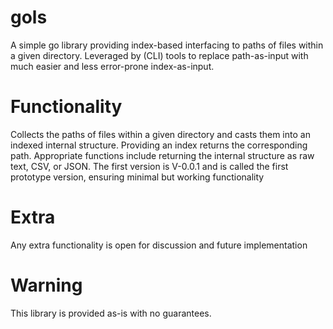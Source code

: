 # gols
A simple go library providing index-based interfacing to paths of files within a given directory. Leveraged by (CLI) tools to replace path-as-input with much easier and less error-prone index-as-input.

# Functionality
Collects the paths of files within a given directory and casts them into an indexed internal structure. Providing an index returns the corresponding path.
Appropriate functions include returning the internal structure as raw text, CSV, or JSON.
The first version is V-0.0.1 and is called the first prototype version, ensuring minimal but working functionality

# Extra
Any extra functionality is open for discussion and future implementation

# Warning
This library is provided as-is with no guarantees.
